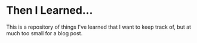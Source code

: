 # Then I Learned...

This is a repository of things I've learned that I want to keep track of, but at much too small for a blog post.